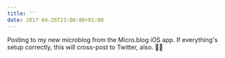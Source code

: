 ```yaml
---
title: ''
date: 2017-04-26T23:00:00+01:00
---
```

Posting to my new microblog from the Micro.blog iOS app. If everything's setup correctly, this will cross-post to Twitter, also. 🤞🏻
